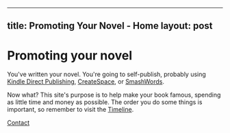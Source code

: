 
---
title: Promoting Your Novel - Home
layout: post
---

# Promoting your novel

You've written your novel. 
You're going to self-publish, 
probably using [Kindle Direct Publishing](https://kdp.amazon.com), [CreateSpace](https://www.createspace.com), or [SmashWords](https://www.smashwords.com).

Now what? This site's purpose is to help make your book famous, spending as little time and money as possible. The order you do some things is important, so remember to visit the [Timeline](./timeline.md).

[Contact](contact.md)


